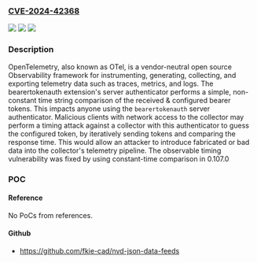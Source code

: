 ### [CVE-2024-42368](https://cve.mitre.org/cgi-bin/cvename.cgi?name=CVE-2024-42368)
![](https://img.shields.io/static/v1?label=Product&message=opentelemetry-collector-contrib&color=blue)
![](https://img.shields.io/static/v1?label=Version&message=%3D%20%3E%3D%200.80.0%2C%20%3C%200.107.0%20&color=brighgreen)
![](https://img.shields.io/static/v1?label=Vulnerability&message=CWE-208%3A%20Observable%20Timing%20Discrepancy&color=brighgreen)

### Description

OpenTelemetry, also known as OTel, is a vendor-neutral open source Observability framework for instrumenting, generating, collecting, and exporting telemetry data such as traces, metrics, and logs. The bearertokenauth extension's server authenticator performs a simple, non-constant time string comparison of the received & configured bearer tokens. This impacts anyone using the `bearertokenauth` server authenticator. Malicious clients with network access to the collector may perform a timing attack against a collector with this authenticator to guess the configured token, by iteratively sending tokens and comparing the response time. This would allow an attacker to introduce fabricated or bad data into the collector's telemetry pipeline. The observable timing vulnerability was fixed by using constant-time comparison in  0.107.0

### POC

#### Reference
No PoCs from references.

#### Github
- https://github.com/fkie-cad/nvd-json-data-feeds

